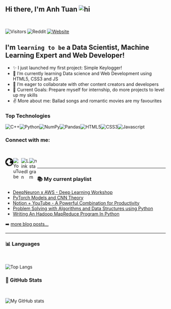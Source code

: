 ## Hi there, I'm Anh Tuan <img src="https://user-images.githubusercontent.com/1303154/88677602-1635ba80-d120-11ea-84d8-d263ba5fc3c0.gif" width="28px" alt="hi">
<br>

![Visitors](https://komarev.com/ghpvc/?username=anhtuandao1311&color=0ddfff&style=for-the-badge&label=PROFILE+VIEWS)  ![Reddit](https://img.shields.io/reddit/subreddit-subscribers/ComputerScience?style=for-the-badge)
[![Website](https://img.shields.io/static/v1?label=MY%20WEBSITE&message=JOIN&color=brightgreen&style=for-the-badge)](https://www.facebook.com/profile.php?id=100015061987142)

## I'm `learning to be` a Data Scientist, Machine Learning Expert and Web Developer!

- :sparkles: I just launched my first project: Simple Keylogger!
- :notebook_with_decorative_cover: I’m currently learning Data science and Web Development using HTML5, CSS3 and JS
- 👯 I’m eager to collaborate with other content creators and developers
- :pushpin: Current Goals: Prepare myself for internship, do more projects to level up my skills 
- :v:  More about me: Ballad songs and romantic movies are my favourites

### Top Technologies

<img align="left" alt="C++"  src="https://img.shields.io/badge/c++%20-%2300599C.svg?&style=for-the-badge&logo=c%2B%2B&ogoColor=white"/>
<img align="left" alt="Python" src="https://img.shields.io/badge/python%20-%2314354C.svg?&style=for-the-badge&logo=python&logoColor=white"/>
<img align="left" alt="NumPy" src="https://img.shields.io/badge/numpy%20-%23013243.svg?&style=for-the-badge&logo=numpy&logoColor=white" />
<img align="left" alt="Pandas" src="https://img.shields.io/badge/pandas%20-%23150458.svg?&style=for-the-badge&logo=pandas&logoColor=white" />
<img align="left" alt="HTML5" src="https://img.shields.io/badge/html5%20-ff0000.svg?&style=for-the-badge&logo=html5&logoColor=white"/>
<img align="left" alt="CSS3" src="https://img.shields.io/badge/css3%20-%231572B6.svg?&style=for-the-badge&logo=css3&logoColor=white"/>
<img alt="Javascript" src="https://img.shields.io/badge/JavaScript-F7DF1E?style=for-the-badge&logo=javascript&logoColor=black"/>

### Connect with me:
<br>

[<img align="left" alt="Globe" width="25px" src="https://raw.githubusercontent.com/iconic/open-iconic/master/svg/globe.svg" />][website]
[<img align="left" alt="YouTube" width="25px" src="https://cdn.jsdelivr.net/npm/simple-icons@v3/icons/youtube.svg" />][youtube]
[<img align="left" alt="LinkedIn" width="25px" src="https://cdn.jsdelivr.net/npm/simple-icons@v3/icons/linkedin.svg" />][error]
[<img align="left" alt="nstagram" width="25px" src="https://cdn.jsdelivr.net/npm/simple-icons@v3/icons/instagram.svg" />][instagram]

<br>

---

### 📚 My current playlist

<!-- BLOG-POST-LIST:START -->

- [DeepNeuron x AWS - Deep Learning Workshop](https://www.deepneuron.org/industry-blogs/2021/9/11/deepneuron-x-aws-deep-learning-workshop)
- [PyTorch Models and CNN Theory](https://www.deepneuron.org/dl-blogs/2021/9/8/pytorch-models-and-cnn-theory-part-1)
- [Notion + YouTube - A Powerful Combination for Productivity](https://dev.to/codestackr/notion-youtube-a-powerful-combination-for-productivity-1def)
- [Problem Solving with Algorithms and Data Structures using Python](https://runestone.academy/runestone/books/published/pythonds/index.html)
- [Writing An Hadoop MapReduce Program In Python](https://www.michael-noll.com/tutorials/writing-an-hadoop-mapreduce-program-in-python/)
<!-- BLOG-POST-LIST:END -->

➡️ [more blog posts...](https://www.deepneuron.org/)

---
### :bar_chart: Languages

<br>

![Top Langs](https://github-readme-stats.vercel.app/api/top-langs/?username=anhtuandao1311&layout=compact&theme=yeblu)

### :notebook: GitHub Stats
<br>

![My GitHub stats](https://github-readme-stats.vercel.app/api?username=anhtuandao1311&show_icons=true&theme=tokyonight)

[website]: https://www.facebook.com/profile.php?id=100015061987142
[youtube]: https://www.youtube.com/channel/UCQCNEs_x5eR1eos0pLX1LUA
[instagram]: https://www.instagram.com/anhtuandao1311_/
[linkedin]: https://www.facebook.com/profile.php?id=100015061987142
[error]: https://www.facebook.com/profile.php?id=100015061987142